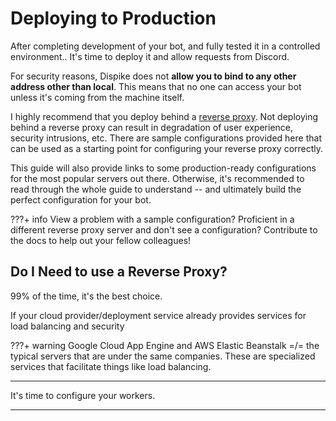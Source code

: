 # Deploying to Production

After completing development of your bot, and fully tested it in a controlled environment.. It's time to deploy it and allow requests from Discord.

For security reasons, Dispike does not **allow you to bind to any other address other than local**. This means that no one can access your bot unless it's coming from the machine itself. 

I highly recommend that you deploy behind a [reverse proxy](https://www.cloudflare.com/learning/cdn/glossary/reverse-proxy/). Not deploying behind a reverse proxy can result in degradation of user experience, security intrusions, etc. There are sample configurations provided here that can be used as a starting point for configuring your reverse proxy correctly. 

This guide will also provide links to some production-ready configurations for the most popular servers out there. Otherwise, it's recommended to read through the whole guide to understand -- and ultimately build the perfect configuration for your bot.



???+ info
    View a problem with a sample configuration? Proficient in a different reverse proxy server and don't see a configuration? Contribute to the docs to help out your fellow colleagues!



## Do I Need to use a Reverse Proxy?

99% of the time, it's the best choice. 

If your cloud provider/deployment service already provides services for load balancing and security

???+ warning
    Google Cloud App Engine and AWS Elastic Beanstalk =/= the typical servers that are under the same companies. These are specialized services that facilitate things like load balancing.

***



It's time to configure your workers.



***


